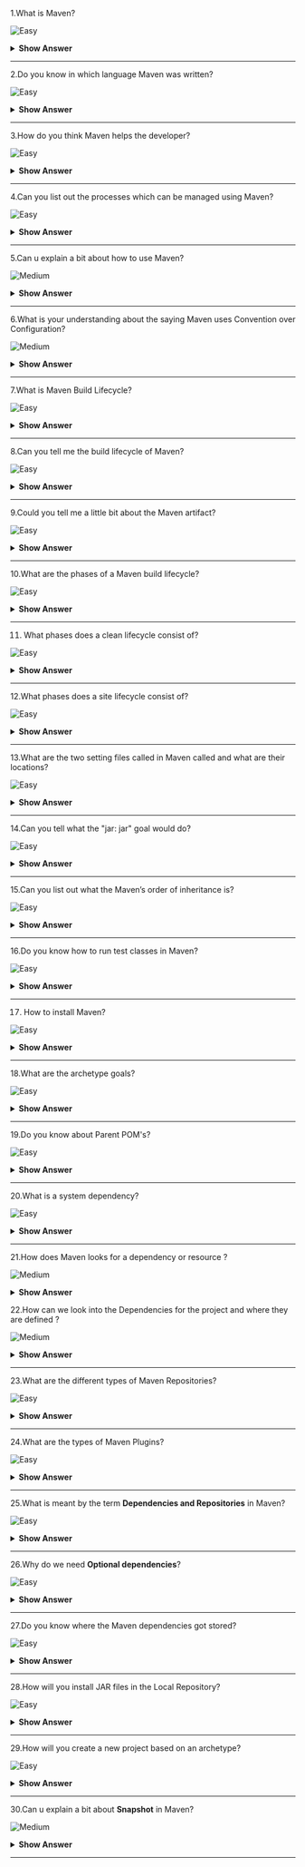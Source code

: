 1.What is Maven?

![Easy](https://github.com/revaturelabs/interviewquestions/blob/dev/ComplexityTags/simple%20(2).svg)

<details> <summary> <b> Show Answer </b> </summary>
<blockquote>

- Maven is an automation and management tool developed by Apache Software Foundation.
- It allows us to create projects, dependency, and documentation using Project Object Model and plugins.
- It can also build any number of projects into desired output such as jar, war, metadata.

</blockquote>
</details>

---

2.Do you know in which language Maven was written?

![Easy](https://github.com/revaturelabs/interviewquestions/blob/dev/ComplexityTags/simple%20(2).svg)

<details> <summary> <b> Show Answer </b> </summary>
<blockquote>

- Maven is a build automation tool used primarily for Java projects.
- Maven can also be used to build and manage projects written in C#, Ruby, Scala, and other languages.

</blockquote>
</details>

---

3.How do you think Maven helps the developer?

![Easy](https://github.com/revaturelabs/interviewquestions/blob/dev/ComplexityTags/simple%20(2).svg)

<details> <summary> <b> Show Answer </b> </summary>
<blockquote>

- It actually helps the developer to create the Java project in an easy way.
-  Accessibility of new feature created or added in Maven can be easily added to a project in Maven configuration that will increases the performance of project and building process.
- Apart from all these the main feature of Maven is that it can download the project dependency libraries automatically.

</blockquote>
</details>

---

4.Can you list out the processes which can be managed using Maven?

![Easy](https://github.com/revaturelabs/interviewquestions/blob/dev/ComplexityTags/simple%20(2).svg)

<details> <summary> <b> Show Answer </b> </summary>
<blockquote>

- Builds, Documentation, Reporting, Dependencies, SCMs, Releases, Distribution, mailing list

</blockquote>
</details>

---

5.Can u explain a bit about how to use Maven?

![Medium](https://github.com/revaturelabs/interviewquestions/blob/dev/ComplexityTags/Medium%20(2).svg)

<details> <summary> <b> Show Answer </b> </summary>
<blockquote>

- To configure the Maven in Java, you need to use Project Object Model, which is stored in a pom.xml-file.
- POM includes all the configuration setting related to Maven.Plugins can be configured and edit in the  `<plugins>` tag of a pom.xml file and developer can use any plugin without much detail of each plugin.
- When user start working on Maven Project, it provides default setting of configuration, so the user does not need to add every configuration in pom.xml.

</blockquote>
</details>

---

6.What is your understanding about the saying Maven uses Convention over Configuration?

![Medium](https://github.com/revaturelabs/interviewquestions/blob/dev/ComplexityTags/Medium%20(2).svg)

<details> <summary> <b> Show Answer </b> </summary>
<blockquote>

- Maven uses Convention over Configuration which means developers are not required to create build process themselves.and they don’t have to mention each and every configuration details.

</blockquote>
</details>

---

7.What is Maven Build Lifecycle?

![Easy](https://github.com/revaturelabs/interviewquestions/blob/dev/ComplexityTags/simple%20(2).svg)

<details> <summary> <b> Show Answer </b> </summary>
<blockquote>

A Build lifecycle is a well-defined sequence of phases that outline the order in which the goals are to be executed.Here phase represents a stage in the life cycle.

</blockquote>
</details>

---

8.Can you tell me the build lifecycle of Maven?

![Easy](https://github.com/revaturelabs/interviewquestions/blob/dev/ComplexityTags/simple%20(2).svg)

<details> <summary> <b> Show Answer </b> </summary>
<blockquote>

- The three build lifecycles are:
 - Clean: cleans up artifacts created by previous builds.
 - Default (or build): this can be accustomed to build the appliance.
 - Site: generates site documentation for the project.

 </blockquote>
 </details>

 ---

9.Could you tell me a little bit about the Maven artifact? 


![Easy](https://github.com/revaturelabs/interviewquestions/blob/dev/ComplexityTags/simple%20(2).svg)

<details> <summary> <b> Show Answer </b> </summary>
<blockquote>

- An artifact is a file, usually a JAR that gets deployed to a Maven repository.A Maven build produces one or more artifacts, such as a compiled JAR and a `sources` JAR.
- Each artifact has a group ID, an artifact ID , and a version string.The three together uniquely identify the artifact.A project's dependencies are specified as artifacts.

</blockquote>
</details>

---

10.What are the phases of a Maven build lifecycle?

![Easy](https://github.com/revaturelabs/interviewquestions/blob/dev/ComplexityTags/simple%20(2).svg)

<details> <summary> <b> Show Answer </b> </summary>
<blockquote>

- validate :  the project is correct and all necessary information is available.
- compile :  compile the source code of the project.
- test : test the compiled source code with a suitable unit testing framework.These tests should not require the code be packaged or deployed.
- package : take the compiled code and package it in its distributable format, such as a JAR.
- integration-test : process and deploy the package if necessary, into an environment where integration tests can be run.
- verify :  run any checks to verify whether the package is valid and meets quality criteria.
- install : install the package into the local repository, for use as a dependency in other projects locally.
- deploy : done in an integration or release environment, copies the final package to the remote repository for sharing with other developers and projects.

</blockquote>
</details>

---

11. What phases does a clean lifecycle consist of?

![Easy](https://github.com/revaturelabs/interviewquestions/blob/dev/ComplexityTags/simple%20(2).svg)

<details> <summary> <b> Show Answer </b> </summary>
<blockquote>

The clean lifecycle consists of the following phases:
  - pre-clean.
  - clean.
  - post-clean.

</blockquote>
</details>

---

12.What phases does a site lifecycle consist of?

![Easy](https://github.com/revaturelabs/interviewquestions/blob/dev/ComplexityTags/simple%20(2).svg)

<details> <summary> <b> Show Answer </b> </summary>
<blockquote>

The phases in site lifecycle are:
  - pre-site
  - site
  - post-site
  - site-deploy

</blockquote>
</details>

---

13.What are the two setting files called in Maven called and what are their locations?

![Easy](https://github.com/revaturelabs/interviewquestions/blob/dev/ComplexityTags/simple%20(2).svg)

<details> <summary> <b> Show Answer </b> </summary>
<blockquote>

In Maven, the setting files are called settings.xml, and the two setting files are located at:
- Maven installation directory: $M2_Home/conf/settings.xml
- User’s home directory: ${ user.home }/ .m2 / settings.xml

</blockquote>
</details>

---

14.Can you tell what the "jar: jar" goal would do?

![Easy](https://github.com/revaturelabs/interviewquestions/blob/dev/ComplexityTags/simple%20(2).svg)

<details> <summary> <b> Show Answer </b> </summary>
<blockquote>

`jar: jar` will not recompile sources; it will imply just create a JAR from the target/classes directory considering that everything else has been done.

</blockquote>
</details>

---

15.Can you list out what the Maven’s order of inheritance is?

![Easy](https://github.com/revaturelabs/interviewquestions/blob/dev/ComplexityTags/simple%20(2).svg)

<details> <summary> <b> Show Answer </b> </summary>
<blockquote>

The maven’s order of inheritance is
  - Parent Pom
  - Project Pom
  - Settings
  - CLI parameters

</blockquote>
</details>

---

16.Do you know how to run test classes in Maven?

![Easy](https://github.com/revaturelabs/interviewquestions/blob/dev/ComplexityTags/simple%20(2).svg)

<details> <summary> <b> Show Answer </b> </summary>
<blockquote>

To run test classes in Maven, we need surefire plugin, and we need to check and configure our settings in setting.xml and pom.xml for a property named `test.`

</blockquote>
</details>

---

17. How to install Maven?

![Easy](https://github.com/revaturelabs/interviewquestions/blob/dev/ComplexityTags/simple%20(2).svg)

<details> <summary> <b> Show Answer </b> </summary>
<blockquote>

Make sure JDK is installed, and `JAVA_HOME`  the variable is added as a Windows environment variable.
Add both `M2_HOME` and `MAVEN_HOME` variable in the Windows environment and point it to your Maven folder.

</blockquote>
</details>

---

18.What are the archetype goals?

![Easy](https://github.com/revaturelabs/interviewquestions/blob/dev/ComplexityTags/simple%20(2).svg)

<details> <summary> <b> Show Answer </b> </summary>
<blockquote>

Four goals associated with archetype plugin:
   - Create : creates using a quick-start template.
   - Generate : provide a menu of templates.
   - Create-from-project creates an archetype from an existing project.
   - Crawl : searches the repository for archetype and updates catalog.

</blockquote>
</details>

---

19.Do you know about Parent POM's?

![Easy](https://github.com/revaturelabs/interviewquestions/blob/dev/ComplexityTags/simple%20(2).svg)

<details> <summary> <b> Show Answer </b> </summary>
<blockquote>

- Basically, these are parent projects without code used by companies to define the set of libraries/versions, plugins they want their teams using.It can have dependencies, build plugins, variables definitions, and even their own parent POM, forming a chain.
- A great example is Spring Boot.You can extract it to create production-grade web services crazily fast.

</blockquote>
</details>

---

20.What is a system dependency?

![Easy](https://github.com/revaturelabs/interviewquestions/blob/dev/ComplexityTags/simple%20(2).svg)

<details> <summary> <b> Show Answer </b> </summary>
<blockquote>

Dependency with reach system is always accessible and is not looked up in the repository.They are regularly used to tell Maven about dependencies that are provided by the JDK.So, system dependencies are mainly useful for resolving dependencies on artefacts that JDK usually provides.

</blockquote>
</details>

---

21.How does Maven looks for a dependency or resource ?

![Medium](https://github.com/revaturelabs/interviewquestions/blob/dev/ComplexityTags/Medium%20(2).svg)

<details> <summary> <b> Show Answer </b> </summary>
<blockquote>

It refers to the settings.xml to look for the repositories to look for the resource.It first looks into the configured local repository, then it looks into the configured remote repositories.If the resource is still not found , it looks it within maven repository central i.e., repo1.maven.org.If it’s still not found, it throws the exception saying `Unable to find resource in repository central`.

</blockquote>
</details>

22.How can we look into the Dependencies for the project and where they are defined ?

![Medium](https://github.com/revaturelabs/interviewquestions/blob/dev/ComplexityTags/Medium%20(2).svg)

<details> <summary> <b> Show Answer </b> </summary>
<blockquote>

Using mvn dependency:tree

</blockquote>
</details>

---

23.What are the different types of Maven Repositories?

![Easy](https://github.com/revaturelabs/interviewquestions/blob/dev/ComplexityTags/simple%20(2).svg)

<details> <summary> <b> Show Answer </b> </summary>
<blockquote>

There are three types of Maven repositories:

1.Local Repository: 
    - Local repository refers to the machine of the developer where all the project material is saved.The local repository contains all the dependency jars.
2.Remote Repository:
    - The remote repository refers to the repository present on a server usually in company intranet to download dependencies.
    - The advantage of remote repository is that it can have all publicly available dependencies as well as private dependencies used only in intranet by employees of the enterprise.
3.Central Repository:
    - Central repository refers to the Maven community that comes into action when there is a need for dependencies, and those dependencies cannot be found in the local repository.
    - Maven downloads the dependencies from here in the local repository whenever needed.

</blockquote>
</details>

---

24.What are the types of Maven Plugins?

![Easy](https://github.com/revaturelabs/interviewquestions/blob/dev/ComplexityTags/simple%20(2).svg)

<details> <summary> <b> Show Answer </b> </summary>
<blockquote>

There are two types of Maven Plugins:

- **Build plugins** : These plugins are executed during the build and are configured in the `<build/>` element of pom.xml
- **Reporting plugins** : These plugins are executed during the stage generation and are configured in the `<reporting/>` element of the pom.xml.

</blockquote>
</details>

---

25.What is meant by the term **Dependencies and Repositories** in Maven?

![Easy](https://github.com/revaturelabs/interviewquestions/blob/dev/ComplexityTags/simple%20(2).svg)

<details> <summary> <b> Show Answer </b> </summary>
<blockquote>

Dependencies refer to the Java libraries that are needed for the project.Repositories refer to the directories of packaged JAR files.
If the dependencies are not present in your local repository; then Maven downloads them from a central repository and stores them in the local repository.

</blockquote>
</details>

---

26.Why do we need **Optional dependencies**?

![Easy](https://github.com/revaturelabs/interviewquestions/blob/dev/ComplexityTags/simple%20(2).svg)

<details> <summary> <b> Show Answer </b> </summary>
<blockquote>

- Optional dependencies are used to decrease the transitive burden of some libraries.
- These dependencies are used when it is not feasible to divide a project into sub-modules.
- Some dependencies are only used for a specific feature in the project, and if that feature is not there, then that dependency will not be used.

</blockquote>
</details>

---

27.Do you know where the Maven dependencies got stored?

![Easy](https://github.com/revaturelabs/interviewquestions/blob/dev/ComplexityTags/simple%20(2).svg)

<details> <summary> <b> Show Answer </b> </summary>
<blockquote>

- All the JARS, dependency files, etc.that are downloaded by Maven are saved in the Maven local repository.
- The Maven local repository is a folder location on the local system where all the artifacts are locally stored.

</blockquote>
</details>

---

28.How will you install JAR files in the Local Repository? 

![Easy](https://github.com/revaturelabs/interviewquestions/blob/dev/ComplexityTags/simple%20(2).svg)

<details> <summary> <b> Show Answer </b> </summary>
<blockquote>

`mvn install` is used to install JAR files in the local repository.
To install the JAR manually into the local Maven repository, the following plugin is used: `mvn install:install-file-Dfile=<path to file>.`

</blockquote>
</details>

---

29.How will you create a new project based on an archetype?

![Easy](https://github.com/revaturelabs/interviewquestions/blob/dev/ComplexityTags/simple%20(2).svg)

<details> <summary> <b> Show Answer </b> </summary>
<blockquote>

Creating a project from an archetype consists of four steps:
- Refer to the repository.
- selecting an archetype.
- the configuration of that archetype.
- the project’s efficient creation based on the data collected.

</blockquote>
</details>

---

30.Can u explain a bit about **Snapshot** in Maven?

![Medium](https://github.com/revaturelabs/interviewquestions/blob/dev/ComplexityTags/Medium%20(2).svg)

<details> <summary> <b> Show Answer </b> </summary>
<blockquote>

Snapshot refers to the version available in the Maven remote repository.It signals the latest development copy.Maven inspects for a new version of Snapshot in the remote repository, for every new build.The snapshot is updated by the data service team with an updated source code every time to the repository for each Maven build.

</blockquote>
</details>

---
